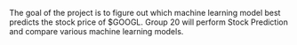 The goal of the project is to figure out which machine learning model best predicts the stock price of $GOOGL. Group 20 will perform Stock Prediction and compare various machine learning models. 
